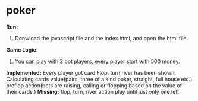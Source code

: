 # poker

**Run:**
  1. Donwload the javascript file and the index.html, and open the html file.
  
**Game Logic:**
  1. You can play with 3 bot players, every player start with 500 money. 
  
**Implemented:**
  Every player got card
  Flop, turn river has been shown.
  Calculating cards value(pairs, three of a kind poker, straight, full house etc.)
  preflop action(bots are raising, calling or flopping based on the value of their cards.)
**Missing:**
  flop, turn, river action
  play until just only one left
